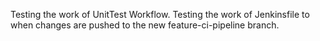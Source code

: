 Testing the work of UnitTest Workflow.
Testing the work of Jenkinsfile to when changes are pushed to the new feature-ci-pipeline branch.
